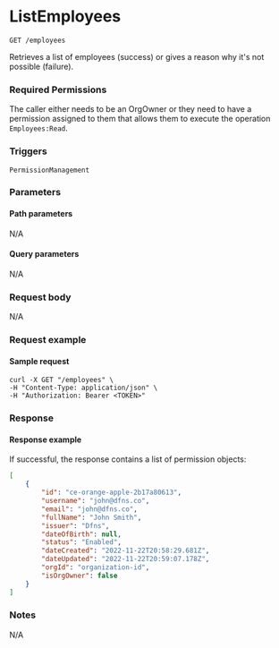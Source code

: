 # ListEmployees

`GET /employees`

Retrieves a list of employees (success) or gives a reason why it's not possible (failure).

### Required Permissions <a href="#scopes" id="scopes"></a>

The caller either needs to be an OrgOwner or they need to have a permission assigned to them that allows them to execute the operation `Employees:Read`.

### Triggers <a href="#triggers.1" id="triggers.1"></a>

`PermissionManagement`

### Parameters <a href="#parameters.1" id="parameters.1"></a>

#### Path parameters <a href="#path-parameters" id="path-parameters"></a>

N/A

#### Query parameters <a href="#query-parameters" id="query-parameters"></a>

N/A

### Request body <a href="#request-body" id="request-body"></a>

N/A

### Request example <a href="#request-example.1" id="request-example.1"></a>

#### Sample request <a href="#sample-request" id="sample-request"></a>

```shell
curl -X GET "/employees" \
-H "Content-Type: application/json" \
-H "Authorization: Bearer <TOKEN>" 
```

### Response <a href="#response" id="response"></a>

#### Response example <a href="#response-example" id="response-example"></a>

If successful, the response contains a list of permission objects:

```json
[
    {
        "id": "ce-orange-apple-2b17a80613",
        "username": "john@dfns.co",
        "email": "john@dfns.co",
        "fullName": "John Smith",
        "issuer": "Dfns",
        "dateOfBirth": null,
        "status": "Enabled",
        "dateCreated": "2022-11-22T20:58:29.681Z",
        "dateUpdated": "2022-11-22T20:59:07.178Z",
        "orgId": "organization-id",
        "isOrgOwner": false
    }
]
```

### Notes <a href="#notes" id="notes"></a>

N/A
